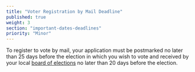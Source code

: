 ```yaml
---
title: "Voter Registration by Mail Deadline"
published: true
weight: 3
section: "important-dates-deadlines"
priority: "Minor"
---
```

To register to vote by mail, your application must be postmarked no later than 25 days before the election in which you wish to vote and received by your local [board of elections](http://www.elections.ny.gov/CountyBoards.html) no later than 20 days before the election.  
